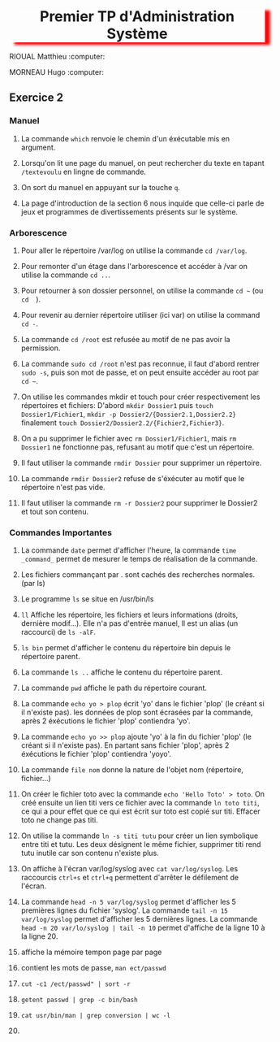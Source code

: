 <h1 align="center" style="box-shadow: 10px 5px 5px red">Premier TP d'Administration Système</h1>                                   
<p>RIOUAL Matthieu :computer:</p>
<p>MORNEAU Hugo :computer:</P>


## Exercice 2

### Manuel

1. La commande `which` renvoie le chemin d'un éxécutable mis en argument.

2. Lorsqu'on lit une page du manuel, on peut rechercher du texte en tapant `/textevoulu` en lingne de commande.

3. On sort du manuel en appuyant sur la touche `q`.

4. La page d'introduction de la section 6 nous inquide que celle-ci parle de jeux et programmes de divertissements présents sur le système.

### Arborescence

1. Pour aller le répertoire /var/log on utilise la commande `cd /var/log`.

2. Pour remonter d'un étage dans l'arborescence et accéder à /var on utilise la commande `cd ..`.

3. Pour retourner à son dossier personnel, on utilise la commande `cd ~` (ou `cd  `).

4. Pour revenir au dernier répertoire utiliser (ici var) on utilise la command `cd -`.

5. La commande `cd /root` est refusée au motif de ne pas avoir la permission.

6. La commande `sudo cd /root` n'est pas reconnue, il faut d'abord rentrer `sudo -s`, puis son mot de passe, et on peut ensuite accéder au root par `cd ~`.

7. On utilise les commandes mkdir et touch pour créer respectivement les répertoires et fichiers: D'abord `mkdir Dossier1`
puis `touch Dossier1/Fichier1`,
`mkdir -p Dossier2/{Dossier2.1,Dossier2.2}`
finalement `touch Dossier2/Dossier2.2/{Fichier2,Fichier3}`.

8. On a pu supprimer le fichier avec `rm Dossier1/Fichier1`, mais `rm Dossier1` ne fonctionne pas, refusant au motif que c'est un répertoire.

9. Il faut utiliser la commande `rmdir Dossier` pour supprimer un répertoire.

10. La commande `rmdir Dossier2` refuse de s'éxécuter au motif que le répertoire n'est pas vide.

11. Il faut utiliser la commande `rm -r Dossier2` pour supprimer le Dossier2 et tout son contenu.

### Commandes Importantes

1. La commande `date` permet d'afficher l'heure, la commande `time _command_` permet de mesurer le temps de réalisation de la commande.

2. Les fichiers commançant par . sont cachés des recherches normales. (par ls)

3. Le programme `ls` se situe en /usr/bin/ls

4. `ll` Affiche les répertoire, les fichiers et leurs informations (droits, dernière modif...). Elle n'a pas d'entrée manuel, ll est un alias (un raccourci) de `ls -alF`.

5. `ls bin` permet d'afficher le contenu du répertoire bin depuis le répertoire parent.

6. La commande `ls ..` affiche le contenu du répertoire parent.

7. La commande `pwd` affiche le path du répertoire courant.

8. La commande `echo yo > plop` écrit 'yo' dans le fichier 'plop' (le créant si il n'existe pas). les données de plop sont écrasées par la commande, après 2 éxécutions le fichier 'plop' contiendra 'yo'.

9. La commande `echo yo >> plop` ajoute 'yo' à la fin du fichier 'plop' (le créant si il n'existe pas). En partant sans fichier 'plop', après 2 éxécutions le fichier 'plop' contiendra 'yoyo'.

10. La commande `file nom` donne la nature de l'objet nom (répertoire, fichier...)

11. On créer le fichier toto avec la commande `echo 'Hello Toto' > toto`. On créé ensuite un lien titi vers ce fichier
avec la commande `ln toto titi`, ce qui a pour effet que ce qui est écrit sur toto est copié sur titi. Effacer toto ne change pas titi.

12. On utilise la commande `ln -s titi tutu` pour créer un lien symbolique entre titi et tutu. Les deux désignent le même fichier, supprimer titi rend tutu inutile car son contenu n'existe plus.

13. On affiche à l'écran var/log/syslog avec `cat var/log/syslog`. Les raccourcis `ctrl+s` et `ctrl+q` permettent d'arrêter le défilement de l'écran.

14. La commande `head -n 5 var/log/syslog` permet d'afficher les 5 premières lignes du fichier 'syslog'.
La commande `tail -n 15 var/log/syslog` permet d'afficher les 5 dernières lignes.
La commande `head -n 20 var/lo/syslog | tail -n 10` permet d'affiche de la ligne 10 à la ligne 20.

15. affiche la mémoire tempon page par page

16. contient les mots de passe, `man ect/passwd`

17. `cut -c1 /ect/passwd" | sort -r`

18. `getent passwd | grep -c bin/bash`

19. `cat usr/bin/man | grep conversion | wc -l`

20. 
